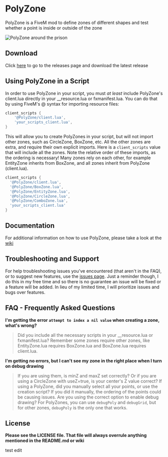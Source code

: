 # PolyZone
PolyZone is a FiveM mod to define zones of different shapes and test whether a point is inside or outside of the zone

![PolyZone around the prison](https://i.imgur.com/InKNaoL.jpg)

## Download

Click [here](https://github.com/mkafrin/PolyZone/releases) to go to the releases page and download the latest release

## Using PolyZone in a Script

In order to use PolyZone in your script, you must _at least_ include PolyZone's client.lua directly in your __resource.lua or fxmanifest.lua. You can do that by using FiveM's @ syntax for importing resource files:

```lua
client_scripts {
    '@PolyZone/client.lua',
    'your_scripts_client.lua',
}
```

This will allow you to create PolyZones in your script, but will not import other zones, such as CircleZone, BoxZone, etc. All the other zones are extra, and require their own explicit imports. Here is a `client_scripts` value that will include all the zones. Note the relative order of these imports, as the ordering is necessary! Many zones rely on each other, for example EntityZone inherits from BoxZone, and all zones inherit from PolyZone (client.lua).

```lua
client_scripts {
  '@PolyZone/client.lua',
  '@PolyZone/BoxZone.lua',
  '@PolyZone/EntityZone.lua',
  '@PolyZone/CircleZone.lua',
  '@PolyZone/ComboZone.lua',
  'your_scripts_client.lua'
}
```

## Documentation
For additional information on how to use PolyZone, please take a look at the [wiki](https://github.com/mkafrin/PolyZone/wiki)

## Troubleshooting and Support
For help troubleshooting issues you've encountered (that aren't in the FAQ), or to suggest new features, use the [issues page](https://github.com/mkafrin/PolyZone/issues). Just a reminder though, I do this in my free time and so there is no guarantee an issue will be fixed or a feature will be added. In lieu of my limited time, I will prioritize issues and bugs over features. 

## FAQ - Frequently Asked Questions
**I'm getting the error `attempt to index a nil value` when creating a zone, what's wrong?**
> Did you include all the necessary scripts in your \_\_resource.lua or fxmanifest.lua? Remember some zones require other zones, like EntityZone.lua requires BoxZone.lua and BoxZone.lua requires client.lua.

**I'm getting no errors, but I can't see my zone in the right place when I turn on debug drawing**
> If you are using them, is minZ and maxZ set correctly? Or if you are using a CircleZone with useZ=true, is your center's Z value correct? If using a PolyZone, did you manually select all your points, or use the creation script? If you did it manually, the ordering of the points could be causing issues. Are you using the correct option to enable debug drawing? For PolyZones, you can use `debugPoly` and `debugGrid`, but for other zones, `debugPoly` is the only one that works.

## License
**Please see the LICENSE file. That file will always overrule anything mentioned in the README.md or wiki**

test edit
